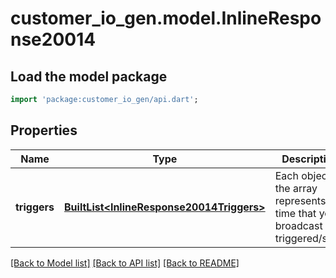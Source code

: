# customer_io_gen.model.InlineResponse20014

## Load the model package
```dart
import 'package:customer_io_gen/api.dart';
```

## Properties
Name | Type | Description | Notes
------------ | ------------- | ------------- | -------------
**triggers** | [**BuiltList&lt;InlineResponse20014Triggers&gt;**](InlineResponse20014Triggers.md) | Each object in the array represents a time that your broadcast was triggered/sent. | [optional] 

[[Back to Model list]](../README.md#documentation-for-models) [[Back to API list]](../README.md#documentation-for-api-endpoints) [[Back to README]](../README.md)


